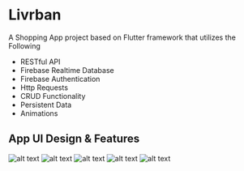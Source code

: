 # Livrban

A Shopping App project based on Flutter framework that utilizes the Following

* RESTful API
* Firebase Realtime Database
* Firebase Authentication
* Http Requests
* CRUD Functionality
* Persistent Data
* Animations



## App UI Design & Features

![alt text](https://github.com/kingcong11/FlutterApp4-LivrBan/blob/master/samples/1.png?raw=true)
![alt text](https://github.com/kingcong11/FlutterApp4-LivrBan/blob/master/samples/2.png?raw=true)
![alt text](https://github.com/kingcong11/FlutterApp4-LivrBan/blob/master/samples/3.png?raw=true)
![alt text](https://github.com/kingcong11/FlutterApp4-LivrBan/blob/master/samples/4.png?raw=true)
![alt text](https://github.com/kingcong11/FlutterApp4-LivrBan/blob/master/samples/5.png?raw=true)
